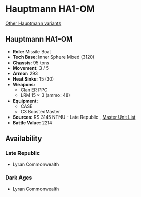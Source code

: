 # Hauptmann HA1-OM 

[Other Hauptmann variants](../hauptmann.md) 

## Hauptmann HA1-OM 

- **Role:** Missile Boat 
- **Tech Base:** Inner Sphere Mixed (3120) 
- **Chassis:** 95 tons 
- **Movement:** 3 / 5 
- **Armor:** 293 
- **Heat Sinks:** 15 (30) 
- **Weapons:** 
  - Clan ER PPC 
  - LRM 15 × 3 (ammo: 48) 
- **Equipment:** 
  - CASE 
  - C3 BoostedMaster 
- **Sources:** RS 3145 NTNU - Late Republic , [Master Unit List](http://masterunitlist.info/Unit/Details/6838/hauptmann-ha1-om) 
- **Battle Value:** 2214 

## Availability 

### Late Republic 

- Lyran Commonwealth 

### Dark Ages 

- Lyran Commonwealth 

